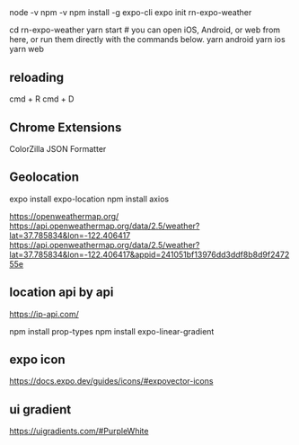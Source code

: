## 
node -v
npm -v
npm install -g expo-cli
expo init rn-expo-weather

cd rn-expo-weather
yarn start # you can open iOS, Android, or web from here, or run them directly with the commands below.
yarn android
yarn ios
yarn web

## reloading
cmd + R
cmd + D

## Chrome Extensions
ColorZilla
JSON Formatter

## Geolocation
expo install expo-location
npm install axios

https://openweathermap.org/
https://api.openweathermap.org/data/2.5/weather?lat=37.785834&lon=-122.406417
https://api.openweathermap.org/data/2.5/weather?lat=37.785834&lon=-122.406417&appid=241051bf13976dd3ddf8b8d9f247255e

## location api by api
https://ip-api.com/

npm install prop-types
npm install expo-linear-gradient

## expo icon
https://docs.expo.dev/guides/icons/#expovector-icons


## ui gradient
https://uigradients.com/#PurpleWhite